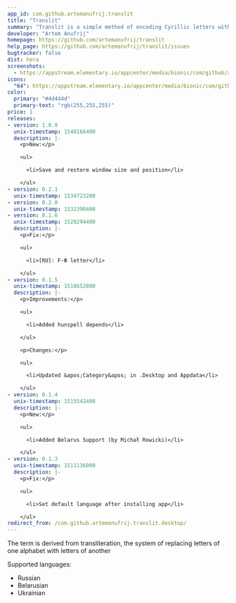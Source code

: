 ```yaml
---
app_id: com.github.artemanufrij.translit
title: "Translit"
summary: "Translit is a simple method of encoding Cyrillic letters with Latin ones"
developer: "Artem Anufrij"
homepage: https://github.com/artemanufrij/translit
help_page: https://github.com/artemanufrij/translit/issues
bugtracker: false
dist: hera
screenshots:
  - https://appstream.elementary.io/appcenter/media/bionic/com/github/artemanufrij.translit/36271DC7879F673AAF41358F7439A674/screenshots/image-1_orig.png
icons:
  "64": https://appstream.elementary.io/appcenter/media/bionic/com/github/artemanufrij.translit/36271DC7879F673AAF41358F7439A674/icons/64x64/com.github.artemanufrij.translit_com.github.artemanufrij.translit.png
color:
  primary: "#4d4d4d"
  primary-text: "rgb(255,255,255)"
price: 1
releases:
- version: 1.0.0
  unix-timestamp: 1540166400
  description: |-
    <p>New:</p>

    <ul>

      <li>Save and restore window size and position</li>

    </ul>
- version: 0.2.1
  unix-timestamp: 1534723200
- version: 0.2.0
  unix-timestamp: 1532390400
- version: 0.1.6
  unix-timestamp: 1520294400
  description: |-
    <p>Fix:</p>

    <ul>

      <li>[RU]: F-Ф letter</li>

    </ul>
- version: 0.1.5
  unix-timestamp: 1518652800
  description: |-
    <p>Improvements:</p>

    <ul>

      <li>Added hunspell depends</li>

    </ul>

    <p>Changes:</p>

    <ul>

      <li>Updated &apos;Category&apos; in .Desktop and Appdata</li>

    </ul>
- version: 0.1.4
  unix-timestamp: 1515542400
  description: |-
    <p>New:</p>

    <ul>

      <li>Added Belarus Support (by Michał Rowicki)</li>

    </ul>
- version: 0.1.3
  unix-timestamp: 1511136000
  description: |-
    <p>Fix:</p>

    <ul>

      <li>Set default language after installing app</li>

    </ul>
redirect_from: /com.github.artemanufrij.translit.desktop/
---
```


<p>The term is derived from transliteration, the system of replacing letters of one alphabet with letters of another</p>
<p>Supported languages:</p>
<ul>
  <li>Russian</li>
  <li>Belarusian</li>
  <li>Ukrainian</li>
</ul>